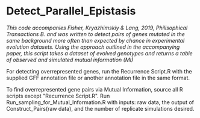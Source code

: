 # Detect_Parallel_Epistasis

*This code accompanies Fisher, Kryazhimskiy & Lang, 2019, Philisophical Transactions B. and was written to detect pairs of genes mutated in the same background more often than expected by chance in experimental evolution datasets. Using the approach outlined in the accompanying paper, this script takes a dataset of evolved genotypes and returns a table of observed and simulated mutual information (MI)*





For detecting overrepresented genes, run the Recurrence Script.R with the supplied GFF annotation file or another annotation file in the same format. 

To find overrepresented gene pairs via Mutual Information, source all R scripts except "Recurrence Script.R". Run Run_sampling_for_Mutual_Information.R with inputs: raw data, the output of Construct_Pairs(raw data), and the number of replicate simulations desired. 
